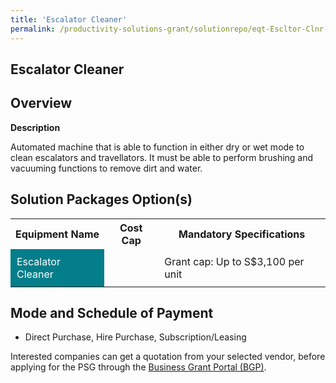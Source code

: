 ```yaml
---
title: 'Escalator Cleaner'
permalink: /productivity-solutions-grant/solutionrepo/eqt-Escltor-Clnr-Clnng
---
```


## Escalator Cleaner

## Overview

**Description**

Automated machine that is able to function in either dry or wet mode to clean escalators and travellators. It must be able to perform brushing and vacuuming functions to remove dirt and water.

## Solution Packages Option(s)

<table>
<tr>
<th><b>Equipment Name</b></th>
<th><b>Cost Cap</b></th>
<th><b>Mandatory Specifications</b></th>
</tr>
<tr>
<td style='padding: 10px; background-color: #037E8A; color: #FFFFFF;'>Escalator Cleaner</td>
<td style='padding: 10px;'></td>
<td style='padding: 10px;'>Grant cap: Up to S$3,100 per unit</td>
</tr>
</table>

## Mode and Schedule of Payment

 - Direct Purchase, Hire Purchase, Subscription/Leasing

Interested companies can get a quotation from your selected vendor, before applying for the PSG through the <a href='https://www.businessgrants.gov.sg/' target='_blank' rel='noopener'>Business Grant Portal (BGP)</a>.

<script src="/jquery/resize-tables.js"></script>
